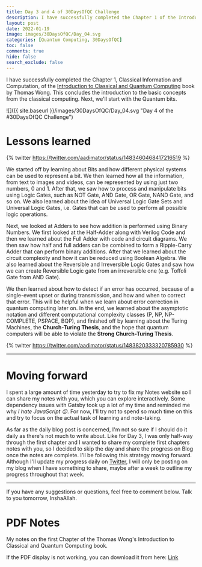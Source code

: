 ```yaml
---
title: Day 3 and 4 of 30DaysOfQC Challenge
description: I have successfully completed the Chapter 1 of the Introduction to Classical and Quantum Computing book by Thomas Wong.
layout: post
date: 2022-01-19
image: images/30DaysOfQC/Day_04.svg
categories: [Quantum Computing, 30DaysOfQC]
toc: false
comments: true
hide: false
search_exclude: false
---
```


I have successfully completed the Chapter 1, Classical Information and Computation, of the [Introduction to Classical and Quantum Computing](http://www.thomaswong.net/introduction-to-classical-and-quantum-computing.pdf) book by Thomas Wong. This concludes the introduction to the basic concepts from the classical computing. Next, we'll start with the Quantum bits.

![]({{ site.baseurl }}/images/30DaysOfQC/Day_04.svg "Day 4 of the #30DaysOfQC Challenge")

# Lessons learned

{% twitter https://twitter.com/aadimator/status/1483460468417216519 %}

We started off by learning about Bits and how different physical systems can be used to represent a bit. We then learned how all the information, from text to images and videos, can be represented by using just two numbers, $0$ and $1$. After that, we saw how to process and manipulate bits using Logic Gates, such as NOT Gate, AND Gate, OR Gate, NAND Gate, and so on. We also learned about the idea of Universal Logic Gate Sets and Universal Logic Gates, i.e. Gates that can be used to perform all possible logic operations.

Next, we looked at Adders to see how addition is performed using Binary Numbers. We first looked at the Half-Adder along with Verilog Code and then we learned about the Full Adder with code and circuit diagrams. We then saw how half and full adders can be combined to form a Ripple-Carry Adder that can perform binary additions. After that we learned about the circuit complexity and how it can be reduced using Boolean Algebra. We also learned about the Reversible and Irreversible Logic Gates and saw how we can create Reversible Logic gate from an irreversible one (e.g. Toffoli Gate from AND Gate).

We then learned about how to detect if an error has occurred, because of a single-event upset or during transmission, and how and when to correct that error. This will be helpful when we learn about error correction in quantum computing later on. In the end, we learned about the asymptotic notation and different computational complexity classes (P, NP, NP-COMPLETE, PSPACE, BQP), and finished off by learning about the Turing Machines, the **Church-Turing Thesis**, and the hope that quantum computers will be able to violate the **Strong Church-Turing Thesis**.

{% twitter https://twitter.com/aadimator/status/1483820333320785930 %}

---

# Moving forward

I spent a large amount of time yesterday to try to fix my Notes website so I can share my notes with you, which you can explore interactively. Some dependency issues with Gatsby took up a lot of my time and reminded me why _I hate JavaScript 😕_. For now, I'll try not to spend so much time on this and try to focus on the actual task of learning and note-taking.

As far as the daily blog post is concerned, I'm not so sure if I should do it daily as there's not much to write about. Like for Day 3, I was only half-way through the first chapter and I wanted to share my complete first chapters notes with you, so I decided to skip the day and share the progress on Blog once the notes are complete. I'll be following this strategy moving forward. Although I'll update my progress daily on [Twitter](https://twitter.com/aadimator), I will only be posting on my blog when I have something to share, maybe after a week to outline my progress throughout that week.

---

If you have any suggestions or questions, feel free to comment below. Talk to you tomorrow, InshaAllah.

# PDF Notes

My notes on the first Chapter of the Thomas Wong's Introduction to Classical and Quantum Computing book.
<object data="{{ site.baseurl }}/assets/pdf/30DaysOfQC/wongIntroductionClassicalQuantum_Chapter01.pdf" title="PDF Notes Chapter 1 of Thomas Wong book" width="100%" height="1000" type='application/pdf'>

<p>If the PDF display is not working, you can download it from here: <a href="{{ site.baseurl }}/assets/pdf/30DaysOfQC/wongIntroductionClassicalQuantum_Chapter01.pdf">Link</a></p>
</object>
